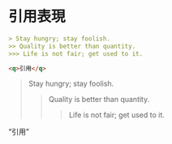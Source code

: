 # 引用表現

``` md
> Stay hungry; stay foolish.
>> Quality is better than quantity.
>>> Life is not fair; get used to it.

<q>引用</q>

```

> Stay hungry; stay foolish.
>> Quality is better than quantity.
>>> Life is not fair; get used to it.

<q>引用</q>
